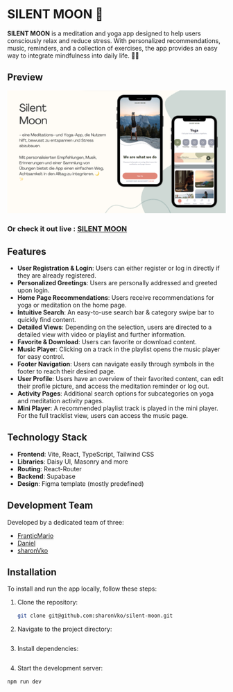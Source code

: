 # SILENT MOON 🌙

**SILENT MOON** is a meditation and yoga app designed to help users consciously relax and reduce stress. With personalized recommendations, music, reminders, and a collection of exercises, the app provides an easy way to integrate mindfulness into daily life. 🌙✨

## Preview

![screenshot](./public/img/presentationPreview.png)

### Or check it out live : [SILENT MOON](https://silent-moon.netlify.app/)

## Features

- **User Registration & Login**: Users can either register or log in directly if they are already registered.
- **Personalized Greetings**: Users are personally addressed and greeted upon login.
- **Home Page Recommendations**: Users receive recommendations for yoga or meditation on the home page.
- **Intuitive Search**: An easy-to-use search bar & category swipe bar to quickly find content.
- **Detailed Views**: Depending on the selection, users are directed to a detailed view with video or playlist and further information.
- **Favorite & Download**: Users can favorite or download content.
- **Music Player**: Clicking on a track in the playlist opens the music player for easy control.
- **Footer Navigation**: Users can navigate easily through symbols in the footer to reach their desired page.
- **User Profile**: Users have an overview of their favorited content, can edit their profile picture, and access the meditation reminder or log out.
- **Activity Pages**: Additional search options for subcategories on yoga and meditation activity pages.
- **Mini Player**: A recommended playlist track is played in the mini player. For the full tracklist view, users can access the music page.

## Technology Stack

- **Frontend**: Vite, React, TypeScript, Tailwind CSS
- **Libraries**: Daisy UI, Masonry and more
- **Routing**: React-Router
- **Backend**: Supabase
- **Design**: Figma template (mostly predefined)

## Development Team

Developed by a dedicated team of three:

- [FranticMario](https://github.com/FranticMario)
- [Daniel](https://github.com/griez97)
- [sharonVko](https://github.com/sharonVko)

## Installation

To install and run the app locally, follow these steps:

1. Clone the repository:
   ```bash
   git clone git@github.com:sharonVko/silent-moon.git
   ```
2. Navigate to the project directory:

   ```cd silent-moon

   ```

3. Install dependencies:

```npm install

```

4. Start the development server:

```
npm run dev
```
